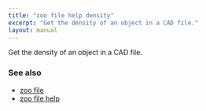 ```yaml
---
title: "zoo file help density"
excerpt: "Get the density of an object in a CAD file."
layout: manual
---
```


Get the density of an object in a CAD file.

### See also

* [zoo file](./zoo_file)
* [zoo file help](./zoo_file_help)